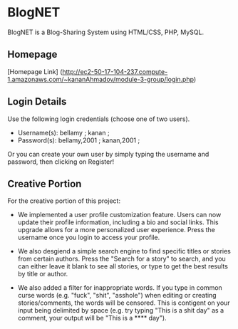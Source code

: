 # BlogNET

BlogNET is a Blog-Sharing System using HTML/CSS, PHP, MySQL.

## Homepage
[Homepage Link] (http://ec2-50-17-104-237.compute-1.amazonaws.com/~kananAhmadov/module-3-group/login.php)

## Login Details

Use the following login credentials (choose one of two users).
- Username(s): bellamy ; kanan ;
- Password(s): bellamy,2001 ; kanan,2001 ;

Or you can create your own user by simply typing the username and password, then clicking on Register!

## Creative Portion
For the creative portion of this project:

- We implemented a user profile customization feature. Users can now update their profile information, including a bio and social links. This upgrade allows for a more personalized user experience. Press the username once you login to access your profile.

- We also desgiend a simple search engine to find specific titles or stories from certain authors. Press the  "Search for a story" to search, and you can either leave it blank to see all stories, or type to get the best results by title or author.

- We also added a filter for inappropriate words. If you type in common curse words (e.g. "fuck", "shit", "asshole") when editing or creating stories/comments, the words will be censored. This is contigent on your input being delimited by space (e.g. try typing "This is a shit day" as a comment, your output will be "This is a **** day"). 

